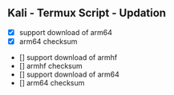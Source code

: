 <h2>Kali - Termux Script - Updation</h2>

- [x] support download of arm64
- [x] arm64 checksum
- [] support download of armhf
- [] armhf checksum
- [] support download of arm64
- [] arm64 checksum
